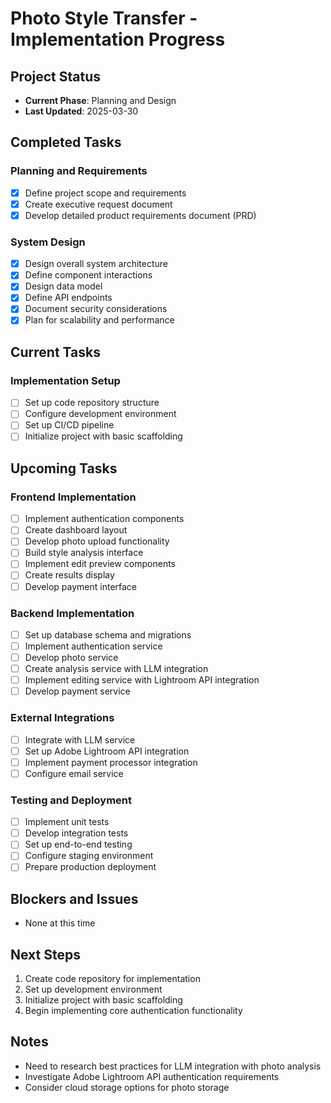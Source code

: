 # Photo Style Transfer - Implementation Progress

## Project Status
- **Current Phase**: Planning and Design
- **Last Updated**: 2025-03-30

## Completed Tasks

### Planning and Requirements
- [x] Define project scope and requirements
- [x] Create executive request document
- [x] Develop detailed product requirements document (PRD)

### System Design
- [x] Design overall system architecture
- [x] Define component interactions
- [x] Design data model
- [x] Define API endpoints
- [x] Document security considerations
- [x] Plan for scalability and performance

## Current Tasks

### Implementation Setup
- [ ] Set up code repository structure
- [ ] Configure development environment
- [ ] Set up CI/CD pipeline
- [ ] Initialize project with basic scaffolding

## Upcoming Tasks

### Frontend Implementation
- [ ] Implement authentication components
- [ ] Create dashboard layout
- [ ] Develop photo upload functionality
- [ ] Build style analysis interface
- [ ] Implement edit preview components
- [ ] Create results display
- [ ] Develop payment interface

### Backend Implementation
- [ ] Set up database schema and migrations
- [ ] Implement authentication service
- [ ] Develop photo service
- [ ] Create analysis service with LLM integration
- [ ] Implement editing service with Lightroom API integration
- [ ] Develop payment service

### External Integrations
- [ ] Integrate with LLM service
- [ ] Set up Adobe Lightroom API integration
- [ ] Implement payment processor integration
- [ ] Configure email service

### Testing and Deployment
- [ ] Implement unit tests
- [ ] Develop integration tests
- [ ] Set up end-to-end testing
- [ ] Configure staging environment
- [ ] Prepare production deployment

## Blockers and Issues
- None at this time

## Next Steps
1. Create code repository for implementation
2. Set up development environment
3. Initialize project with basic scaffolding
4. Begin implementing core authentication functionality

## Notes
- Need to research best practices for LLM integration with photo analysis
- Investigate Adobe Lightroom API authentication requirements
- Consider cloud storage options for photo storage
